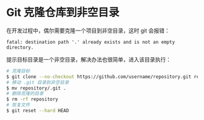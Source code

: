 # Git 克隆仓库到非空目录


<!--more-->

在开发过程中，偶尔需要克隆一个项目到非空目录，这时 git 会报错：

```
fatal: destination path '.' already exists and is not an empty directory.
```

提示目标目录是一个非空目录，解决办法也很简单，进入该目录执行：

```bash
# 克隆目标
$ git clone --no-checkout https://github.com/username/repository.git repository
# 移动 .git 目录到非空目录
$ mv repository/.git .
# 删除克隆的目录
$ rm -rf repository
# 恢复文件
$ git reset --hard HEAD
```


